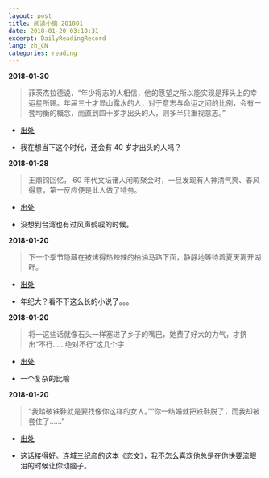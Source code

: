 ```yaml
---
layout: post
title: 阅读小摘 201801
date: 2018-01-20 03:18:31
excerpt: DailyReadingRecord
lang: zh_CN
categories: reading
---
```



**2018-01-30**

>菲茨杰拉德说，“年少得志的人相信，他的愿望之所以能实现是拜头上的幸运星所赐。年届三十才显山露水的人，对于意志与命运之间的比例，会有一套均衡的概念，而直到四十岁才出头的人，则多半只重视意志。”

* [出处](https://mp.weixin.qq.com/s/qmcuJ0l5NMqjn1jEOj6mkQ)

* 我在想当下这个时代，还会有 40 岁才出头的人吗？



**2018-01-28**

>王鼎钧回忆， 60 年代文坛诸人闲暇聚会时，一旦发现有人神清气爽、春风得意，第一反应便是此人做了特务。

* [出处](https://www.amazon.cn/dp/B07917P3KP/)

* 没想到台湾也有过风声鹤唳的时候。



**2018-01-20**

>下一个季节隐藏在被烤得热辣辣的柏油马路下面，静静地等待着夏天离开湖畔。

* [出处](https://book.douban.com/subject/26431623/)

* 年纪大？看不下这么长的小说了。。。



**2018-01-20**

>将一这些话就像石头一样塞进了乡子的嘴巴，她费了好大的力气，才挤出“不行……绝对不行”这几个字

* [出处](https://book.douban.com/subject/6731202/)

* 一个复杂的比喻



**2018-01-20**

>“我踏破铁鞋就是要找像你这样的女人。”“你一结婚就把铁鞋脱了，而我却被套住了……”

* [出处](https://book.douban.com/subject/6731202/)

* 这话接得好。连城三纪彦的这本《恋文》，我不怎么喜欢他总是在你快要流眼泪的时候让你动脑子。

